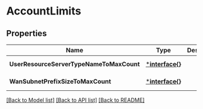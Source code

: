# AccountLimits

## Properties
Name | Type | Description | Notes
------------ | ------------- | ------------- | -------------
**UserResourceServerTypeNameToMaxCount** | [***interface{}**](interface{}.md) |  | [default to null]
**WanSubnetPrefixSizeToMaxCount** | [***interface{}**](interface{}.md) |  | [default to null]

[[Back to Model list]](../README.md#documentation-for-models) [[Back to API list]](../README.md#documentation-for-api-endpoints) [[Back to README]](../README.md)

